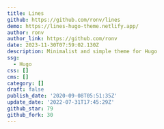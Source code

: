 ```yaml
---
title: Lines
github: https://github.com/ronv/lines
demo: https://lines-hugo-theme.netlify.app/
author: ronv
author_link: https://github.com/ronv
date: 2023-11-30T07:59:02.130Z
description: Minimalist and simple theme for Hugo
ssg:
  - Hugo
css: []
cms: []
category: []
draft: false
publish_date: '2020-09-08T05:51:35Z'
update_date: '2022-07-31T17:45:29Z'
github_star: 79
github_fork: 30
---
```

